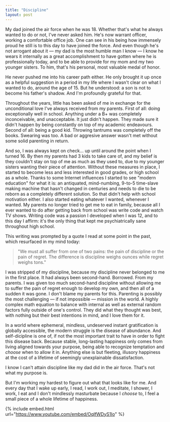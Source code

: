 ```yaml
---
title: "Discipline"
layout: post
---
```


My dad joined the air force when he was 18. Whether that's what he always wanted to do or not, I've never asked him. He's now warrant officer, working a comfortable office job. One can see in his being how immensely proud he still is to this day to have joined the force. And even though he's not arrogant about it — my dad is the most humble man I know — I know he wears it internally as a great accomplishment to have gotten where he is professionally today, and to be able to provide for my mom and my two younger sisters. To him, that's his personal, most valuable medal of honor.

He never pushed me into his career path either. He only brought it up once as a helpful suggestion in a period in my life where I wasn't clear on what I wanted to do, around the age of 15. But he understood: a son is not to become his father's shadow. And I'm profoundly grateful for that.

Throughout the years, little has been asked of me in exchange for the unconditional love I've always received from my parents. First of all: doing exceptionally well in school. Anything under a B+ was completely inconceivable, and unacceptable. It just didn't happen. They made sure it didn't happen by being constantly on top of my academic endeavours. Second of all: being a good kid. Throwing tantrums was completely off the books. Swearing was too. A bad or aggresive answer wasn't met without some solid parenting in return.

And so, I was always kept on check... up until around the point when I turned 16. By then my parents had 3 kids to take care of, and my belief is they couldn't stay on top of me as much as they used to, due to my younger sisters wanting their piece of attention. Without these measures in place, I started to become less and less interested in good grades, or high school as a whole. Thanks to some Internet influences I started to see "modern education" for what it is: an antiquated, mind-numbing, 9-to-5 time-slave making machine that hasn't changed in centuries and needs to die to be reborn as a completely different solution. So that didn't help with school motivation either. I also started eating whatever I wanted, whenever I wanted. My parents no longer tried to get me to eat in family, because all I ever wanted to do after getting back from school was write code and watch TV shows. Writing code was a passion I developed when I was 12, and to this day I affirm: it's the only thing that kept me psychiatrically sane throughout high school.

This writing was prompted by a quote I read at some point in the past, which resurfaced in my mind today:

> "We must all suffer from one of two pains: the pain of discipline or the pain of regret. The difference is discipline weighs ounces while regret weighs tons."

I was stripped of my discipline, because my discipline never belonged to me in the first place. It had always been second-hand. Borrowed. From my parents. I was given too much second-hand discipline without allowing me to suffer the pain of regret enough to develop my own, and then all of a sudden it was gone. I don't blame my parents for this. Parenting is possibly the most challenging — if not impossible — mission in the world. A highly complex math equation to balance with internal as well as external random factors fully outside of one's control. They did what they thought was best, with nothing but their best intentions in mind, and I love them for it.

In a world where ephemeral, mindless, undeserved instant gratification is globally accessible, the modern struggle is the disease of abundance. And self-dicipline is one of, if not the most important trait to have in order to fight this disease back. Because stable, long-lasting happiness only comes from living aligned towards your purpose, being able to recognize temptation and *choose* when to allow it in. Anything else is but fleeting, illusory happiness at the cost of a lifetime of seemingly unexplainable dissatisfaction.

I know I can't attain discipline like my dad did in the air force. That's not what my purpose is.

But I'm working my hardest to figure out what that looks like for me. And every day that I wake up early, I read, I work out, I meditate, I shower, I work, I eat and I don't mindlessly masturbate because I *choose* to, I feel a small piece of a whole lifetime of happiness.

{% include embed.html url="https://www.youtube.com/embed/OqlfWDyS1Io" %}
